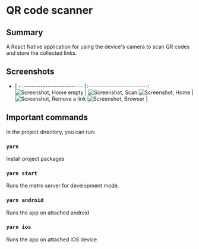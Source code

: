 # QR code scanner

## Summary

A React Native application for using the device's camera to scan QR codes and store the collected links.

## Screenshots

- | -
  :-------------------------:|:-------------------------:
  ![Screenshot, Home empty](screenshots/screenshot-home-empty.jpg) | ![Screenshot, Scan](screenshots/screenshot-scan.jpg)
  ![Screenshot, Home](screenshots/screenshot-home.jpg) | ![Screenshot, Remove a link](screenshots/screenshot-remove.jpg)
  ![Screenshot, Browser](screenshots/screenshot-webview.jpg) |

## Important commands

In the project directory, you can run:

### `yarn`

Install project packages

### `yarn start`

Runs the metro server for development mode.<br />

### `yarn android`

Runs the app on attached android

### `yarn ios`

Runs the app on attached iOS device

